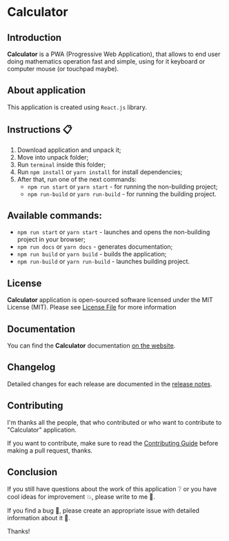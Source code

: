 # Calculator

## Introduction

**Calculator** is a PWA (Progressive Web Application), that allows to end user doing mathematics operation fast and simple, using for it keyboard or computer mouse (or touchpad maybe). 

## About application

This application is created using `React.js` library.
 
## Instructions :clipboard:

1. Download application and unpack it;
2. Move into unpack folder;
3. Run `terminal` inside this folder;
4. Run `npm install` or `yarn install` for install dependencies;
5. After that, run one of the next commands: 
    * `npm run start` or `yarn start` - for running the non-building project;
    * `npm run-build`  or `yarn run-build` - for running the building project. 

## Available commands:
- ```npm run start``` or ```yarn start``` - launches and opens the non-building project in your browser;
- ```npm run docs``` or ```yarn docs``` - generates documentation;
- ```npm run build``` or ```yarn build``` - builds the application;
- ```npm run-build``` or ```yarn run-build``` - launches building project.

## License

**Calculator** application is open-sourced software licensed under the MIT License (MIT). Please see [License File](LICENSE) for more information

## Documentation

You can find the **Calculator** documentation [on the website](https://creativerusbear.github.io/Cryptocurrency-Pice-Dashboard-App/).

## Changelog

Detailed changes for each release are documented in the [release notes](CHANGELOG.md).

## Contributing

I'm thanks all the people, that who contributed or who want to contribute to "Calculator" application.

If you want to contribute, make sure to read the [Contributing Guide](CONTRIBUTING.md) before making a pull request, thanks.

## Conclusion

If you still have questions about the work of this application :grey_question: or you have cool ideas for improvement :boom:, please write to me :email:.

If you find a bug :bug:, please create an appropriate issue with detailed information about it :speech_balloon:.

Thanks!